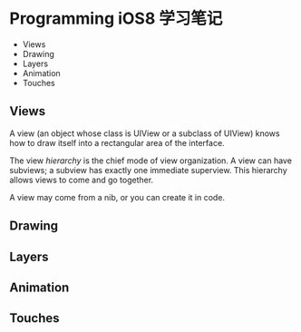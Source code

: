 # Programming iOS8 学习笔记

<!-- MarkdownTOC -->

- Views
- Drawing
- Layers
- Animation
- Touches

<!-- /MarkdownTOC -->


## Views

A view (an object whose class is UIView or a subclass of UIView) knows how to draw itself into a rectangular area of the interface.

The view *hierarchy* is the chief mode of view organization. A view can have subviews; a subview has exactly one immediate superview. This hierarchy allows views to come and go together.

A view may come from a nib, or you can create it in code.

## Drawing

## Layers

## Animation

## Touches
